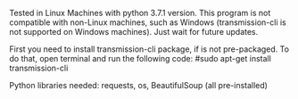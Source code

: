 Tested in Linux Machines with python 3.7.1 version.
This program is not compatible with non-Linux machines, such as Windows (transmission-cli is not supported on Windows machines). Just wait for future updates.

First you need to install transmission-cli package, if is not pre-packaged.
To do that, open terminal and run the following code:
#sudo apt-get install transmission-cli

Python libraries needed: requests, os, BeautifulSoup (all pre-installed)
